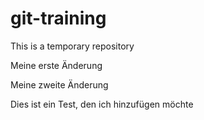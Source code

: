 # git-training
This is a temporary repository

Meine erste Änderung

Meine zweite Änderung

Dies ist ein Test, den ich hinzufügen möchte
